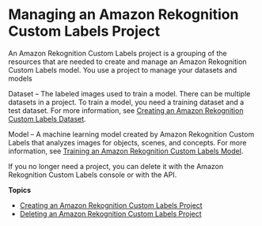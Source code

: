 # Managing an Amazon Rekognition Custom Labels Project<a name="cp-manage-project"></a>

An Amazon Rekognition Custom Labels project is a grouping of the resources that are needed to create and manage an Amazon Rekognition Custom Labels model\. You use a project to manage your datasets and models

Dataset – The labeled images used to train a model\. There can be multiple datasets in a project\. To train a model, you need a training dataset and a test dataset\. For more information, see [Creating an Amazon Rekognition Custom Labels Dataset](cd-create-dataset.md)\.

Model – A machine learning model created by Amazon Rekognition Custom Labels that analyzes images for objects, scenes, and concepts\. For more information, see [Training an Amazon Rekognition Custom Labels Model](tm-train-model.md)\. 

If you no longer need a project, you can delete it with the Amazon Rekognition Custom Labels console or with the API\.

**Topics**
+ [Creating an Amazon Rekognition Custom Labels Project](cp-create-project.md)
+ [Deleting an Amazon Rekognition Custom Labels Project](cp-delete.md)